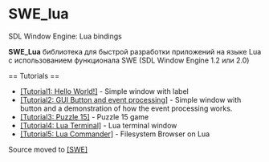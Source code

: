 # SWE_lua
SDL Window Engine: Lua bindings


**SWE_Lua** библиотека для быстрой разработки приложений на языке Lua с использованием функционала SWE (SDL Window Engine 1.2 или 2.0)

== Tutorials ==

* [[Tutorial1: Hello World!]](https://github.com/AndreyBarmaley/SWE_lua/wiki/Tutorial1:-Hello-World) - Simple window with label
* [[Tutorial2: GUI Button and event processing]](https://github.com/AndreyBarmaley/SWE_lua/wiki/Tutorial2:-GUI-Button-and-event-processing) - Simple window with button and a demonstration of how the event processing works.
* [[Tutorial3: Puzzle 15]](https://github.com/AndreyBarmaley/SWE_lua/wiki/Tutorial3:-Puzzle-15) - Puzzle 15 game
* [[Tutorial4: Lua Terminal]](https://github.com/AndreyBarmaley/SWE_lua/wiki/Tutorial4:-Lua-Terminal) - Lua terminal window
* [[Tutorial5: Lua Commander]](https://github.com/AndreyBarmaley/SWE_lua/wiki/Tutorial5:-Lua-Commander) - Filesystem Browser on Lua


Source moved to [[SWE]](https://github.com/AndreyBarmaley/sdl-window-engine)

